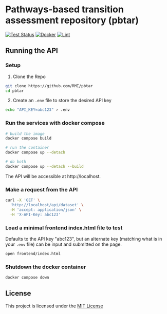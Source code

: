 # Pathways-based transition assessment repository (pbtar)

[![Test Status](https://github.com/RMI/pbtar/actions/workflows/api-test.yml/badge.svg?branch=main)](https://github.com/RMI/pbtar/actions/workflows/api-test.yml)
[![Docker](https://github.com/RMI/pbtar/actions/workflows/api-docker-build-and-push.yml/badge.svg?branch=main)](https://github.com/RMI/pbtar/actions/workflows/api-docker-build-and-push.yml)
[![Lint](https://github.com/RMI/pbtar/actions/workflows/api-lint.yml/badge.svg?branch=main)](https://github.com/RMI/pbtar/actions/workflows/api-lint.yml)

## Running the API

### Setup

1. Clone the Repo

```sh
git clone https://github.com/RMI/pbtar
cd pbtar
```

2. Create an `.env` file to store the desired API key
```sh
echo "API_KEY=abc123" > .env
```

### Run the services with docker compose

```sh
# build the image
docker compose build

# run the container
docker compose up --detach

# do both
docker compose up --detach --build
```

The API will be accessible at http://localhost.

### Make a request from the API

```sh
curl -X 'GET' \
  'http://localhost/api/dataset' \
  -H 'accept: application/json' \
  -H 'X-API-Key: abc123'
```

### Load a minimal frontend index.html file to test

Defaults to the API key "abc123", but an alternate key (matching what is in your `.env` file) can be input and submitted on the page.

```sh
open frontend/index.html
```

### Shutdown the docker container

```sh
docker compose down
```

## License
 This project is licensed under the [MIT License](LICENSE.txt) 
